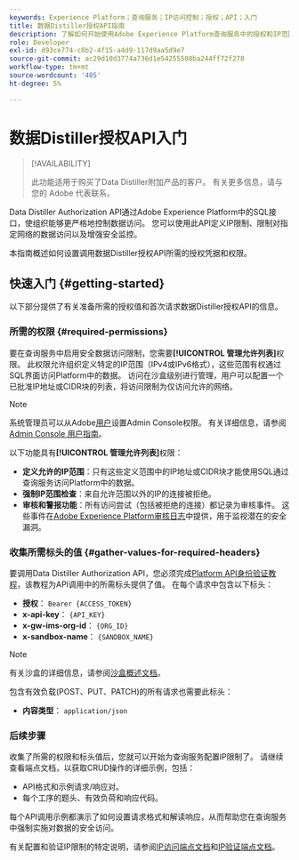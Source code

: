 ```yaml
---
keywords: Experience Platform；查询服务；IP访问控制；授权；API；入门
title: 数据Distiller授权API指南
description: 了解如何开始使用Adobe Experience Platform查询服务中的授权和IP范围限制来确保数据访问安全。
role: Developer
exl-id: d93ce774-c8b2-4f15-a4d9-117d9aa5d9e7
source-git-commit: ac29d10d3774a736d1e54255508ba244ff72f278
workflow-type: tm+mt
source-wordcount: '485'
ht-degree: 5%

---
```


# 数据Distiller授权API入门

>[!AVAILABILITY]
>
>此功能适用于购买了Data Distiller附加产品的客户。 有关更多信息，请与您的 Adobe 代表联系。

Data Distiller Authorization API通过Adobe Experience Platform中的SQL接口，使组织能够更严格地控制数据访问。 您可以使用此API定义IP限制、限制对指定网络的数据访问以及增强安全监控。

本指南概述如何设置调用数据Distiller授权API所需的授权凭据和权限。

## 快速入门 {#getting-started}

以下部分提供了有关准备所需的授权值和首次请求数据Distiller授权API的信息。

### 所需的权限 {#required-permissions}

要在查询服务中启用安全数据访问限制，您需要&#x200B;**[!UICONTROL 管理允许列表]**&#x200B;权限。 此权限允许组织定义特定的IP范围（IPv4或IPv6格式），这些范围有权通过SQL界面访问Platform中的数据。 访问在沙盒级别进行管理，用户可以配置一个已批准IP地址或CIDR块的列表，将访问限制为仅访问允许的网络。

>[!NOTE]
>
>系统管理员可以从Adobe[用户](https://adminconsole.adobe.com/)设置Admin Console权限。 有关详细信息，请参阅 [Admin Console 用户指南](https://helpx.adobe.com/enterprise/using/admin-console.html)。

以下功能具有&#x200B;**[!UICONTROL 管理允许列表]**&#x200B;权限：

- **定义允许的IP范围**：只有这些定义范围中的IP地址或CIDR块才能使用SQL通过查询服务访问Platform中的数据。
- **强制IP范围检查**：来自允许范围以外的IP的连接被拒绝。
- **审核和警报功能**：所有访问尝试（包括被拒绝的连接）都记录为审核事件。 这些事件在[Adobe Experience Platform审核日志](../../landing/governance-privacy-security/audit-logs/overview.md)中提供，用于监视潜在的安全漏洞。

### 收集所需标头的值 {#gather-values-for-required-headers}

要调用Data Distiller Authorization API，您必须完成[Platform API身份验证教程](../../landing/api-authentication.md)，该教程为API调用中的所需标头提供了值。 在每个请求中包含以下标头：

- **授权**： `Bearer {ACCESS_TOKEN}`
- **x-api-key**： `{API_KEY}`
- **x-gw-ims-org-id**： `{ORG_ID}`
- **x-sandbox-name**： `{SANDBOX_NAME}`

>[!NOTE]
>
> 有关沙盒的详细信息，请参阅[沙盒概述文档](../../sandboxes/home.md)。

包含有效负载(POST、PUT、PATCH)的所有请求也需要此标头：

- **内容类型**： `application/json`

### 后续步骤

收集了所需的权限和标头值后，您就可以开始为查询服务配置IP限制了。 请继续查看端点文档，以获取CRUD操作的详细示例，包括：

- API格式和示例请求/响应对。
- 每个工序的题头、有效负荷和响应代码。

每个API调用示例都演示了如何设置请求格式和解读响应，从而帮助您在查询服务中强制实施对数据的安全访问。

有关配置和验证IP限制的特定说明，请参阅[IP访问端点文档](./ip-access.md)和[IP验证端点文档](./validate.md)。
